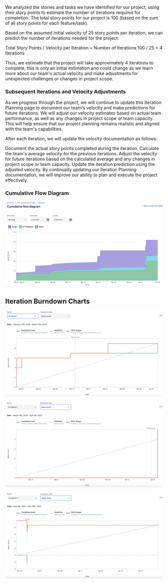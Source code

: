 We analyzed the stories and tasks we have identified for our project, using their story points to estimate the number of iterations required for completion. The total story points for our project is 100 (based on the sum of all story points for each feature/task).

Based on the assumed initial velocity of 25 story points per iteration, we can predict the number of iterations needed for the project:

Total Story Points / Velocity per Iteration = Number of Iterations 100 / 25 = 4 Iterations

Thus, we estimate that the project will take approximately 4 iterations to complete, this is only an initial estimation and could change as we learn more about our team's actual velocity and make adjustments for unexpected challenges or changes in project scope.

### Subsequent Iterations and Velocity Adjustments

As we progress through the project, we will continue to update this Iteration Planning page to document our team's velocity and make predictions for future iterations. We will adjust our velocity estimates based on actual team performance, as well as any changes in project scope or team capacity. This will help ensure that our project planning remains realistic and aligned with the team's capabilities.

After each iteration, we will update the velocity documentation as follows:

Document the actual story points completed during the iteration. Calculate the team's average velocity for the previous iterations. Adjust the velocity for future iterations based on the calculated average and any changes in project scope or team capacity. Update the iteration prediction using the adjusted velocity. By continually updating our Iteration Planning documentation, we will improve our ability to plan and execute the project effectively.

### Cumulative Flow Diagram

![Cumulative Flow Diagram](https://github.com/CSCI-5828-Foundations-Sftware-Engr/ApartmentFinderUI/blob/main/documentation/images/cumulative_flow_diagram.png)



## Iteration Burndown Charts
![Burndown Chart Sprint 1](https://github.com/CSCI-5828-Foundations-Sftware-Engr/ApartmentFinderUI/blob/main/documentation/images/burnup_report_sprint1_issues_.png)

![Burndown Chart Sprint 2](https://github.com/CSCI-5828-Foundations-Sftware-Engr/ApartmentFinderUI/blob/main/documentation/images/burnup_report_sprint2_issues_.png)

![Burndown Chart Sprint 3](https://github.com/CSCI-5828-Foundations-Sftware-Engr/ApartmentFinderUI/blob/main/documentation/images/burnup_report_sprint3_issues_.png)
